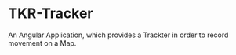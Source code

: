 # TKR-Tracker
An Angular Application, which provides a Trackter in order to record movement on a Map.
